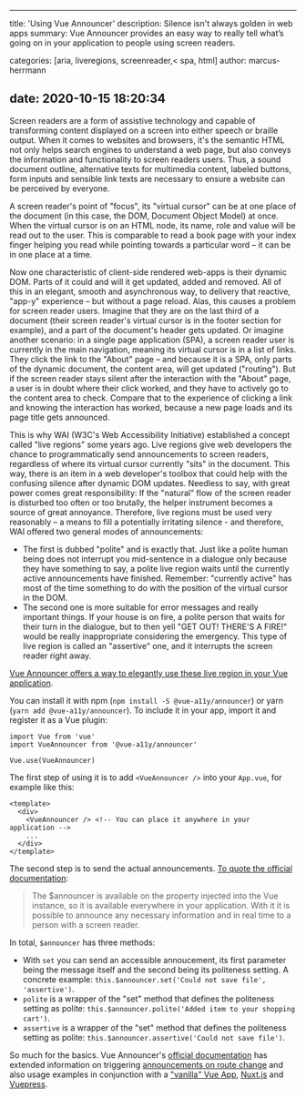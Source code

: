 ---
title: 'Using Vue Announcer'
description: Silence isn't always golden in web apps
summary: Vue Announcer provides an easy way to really tell what’s going on in your application to people using screen readers.

categories: [aria, liveregions, screenreader,< spa, html]
author: marcus-herrmann

date: 2020-10-15 18:20:34
-------------------------

Screen readers are a form of assistive technology and capable of transforming content displayed on a screen into either speech or braille output. When it comes to websites and browsers, it's the semantic HTML not only helps search engines to understand a web page, but also conveys the information and functionality to screen readers users. Thus, a sound document outline, alternative texts for multimedia content, labeled buttons, form inputs and sensible link texts are necessary to ensure a website can be perceived by everyone.

A screen reader's point of "focus", its "virtual cursor" can be at one place of the document (in this case, the DOM, Document Object Model) at once. When the virtual cursor is on an HTML node, its name, role and value will be read out to the user.  This is comparable to read a book page with your index finger helping you read while pointing towards a particular word – it can be in one place at a time.

Now one characteristic of client-side rendered web-apps is their dynamic DOM. Parts of it could and will it get updated, added and removed. All of this in an elegant, smooth and asynchronous way, to delivery that reactive, "app-y" experience – but without a page reload. Alas, this causes a problem for screen reader users. Imagine that they are on the last third of a document (their screen reader's virtual cursor is in the footer section for example), and a part of the document's header gets updated. Or imagine another scenario: in a single page application (SPA), a screen reader user is currently in the main navigation, meaning its virtual cursor is in a list of links. They click the link to the "About" page – and because it is a SPA, only parts of the dynamic document, the content area, will get updated ("routing"). But if the screen reader stays silent after the interaction with the "About" page, a user is in doubt where their click worked, and they have to actively go to the content area to check. Compare that to the experience of clicking a link and knowing the interaction has worked, because a new page loads and its page title gets announced.

This is why WAI (W3C's Web Accessibility Initiative) established a concept called "live regions" some years ago. Live regions give web developers the chance to programmatically send announcements to screen readers, regardless of where its virtual cursor currently "sits" in the document. This way, there is an item in a web developer's toolbox that could help with the confusing silence after dynamic DOM updates. Needless to say, with great power comes great responsibility: If the "natural" flow of the screen reader is disturbed too often or too brutally, the helper instrument becomes a source of great annoyance. Therefore, live regions must be used very reasonably – a means to fill a potentially irritating silence - and therefore, WAI offered two general modes of announcements:

- The first is dubbed "polite" and is exactly that. Just like a polite human being does not interrupt you mid-sentence in a dialogue only because they have something to say, a polite live region waits until the currently active announcements have finished. Remember: "currently active" has most of the time something to do with the position of the virtual cursor in the DOM.
- The second one is more suitable for error messages and really important things. If your house is on fire, a polite person that waits for their turn in the dialogue, but to then yell "GET OUT! THERE'S A FIRE!" would be really inappropriate considering the emergency. This type of live region is called an "assertive" one, and it interrupts the screen reader right away.

[Vue Announcer offers a way to elegantly use these live region in your Vue application](https://github.com/vue-a11y/vue-announcer).

You can install it with npm (`npm install -S @vue-a11y/announcer`) or yarn (`yarn add @vue-a11y/announcer`). To include it in your app, import it and register it as a Vue plugin:

```
import Vue from 'vue'
import VueAnnouncer from '@vue-a11y/announcer'

Vue.use(VueAnnouncer)

```

The first step of using it is to add `<VueAnnouncer />` into your `App.vue`, for example like this:

```
<template>
  <div>
    <VueAnnouncer /> <!-- You can place it anywhere in your application -->
    ...
  </div>
</template>
```

The second step is to send the actual announcements. [To quote the official documentation](https://vue-announcer-v2.surge.sh/guide/announcer.html#methods):

> The $announcer is available on the property injected into the Vue instance, so it is available everywhere in your application. With it it is possible to announce any necessary information and in real time to a person with a screen reader.

In total, `$announcer` has three methods:
- With `set` you can send an accessible annoucement, its first parameter being the message itself and the second being its politeness setting. A concrete example:       `this.$announcer.set('Could not save file', 'assertive')`.
- `polite`  is a wrapper of the "set" method that defines the politeness setting as polite: `this.$announcer.polite('Added item to your shopping cart')`.
- `assertive`  is a wrapper of the "set" method that defines the politeness setting as polite: `this.$announcer.assertive('Could not save file')`.

So much for the basics. Vue Announcer's [official documentation](https://vue-announcer-v2.surge.sh/guide/announcer-router.html) has extended information on triggering [announcements on route change](https://vue-announcer-v2.surge.sh/guide/announcer-router.html) and also usage examples in conjunction with a ["vanilla" Vue App](https://vue-announcer-v2.surge.sh/demos/), [Nuxt.js](https://vue-announcer-v2.surge.sh/demos/nuxt.html) and [Vuepress](https://vue-announcer-v2.surge.sh/demos/vuepress.html).
